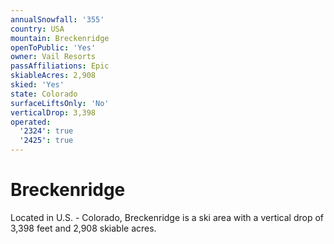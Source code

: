```yaml
---
annualSnowfall: '355'
country: USA
mountain: Breckenridge
openToPublic: 'Yes'
owner: Vail Resorts
passAffiliations: Epic
skiableAcres: 2,908
skied: 'Yes'
state: Colorado
surfaceLiftsOnly: 'No'
verticalDrop: 3,398
operated:
  '2324': true
  '2425': true
---
```



# Breckenridge

Located in U.S. - Colorado, Breckenridge is a ski area with a vertical drop of 3,398 feet and 2,908 skiable acres.
